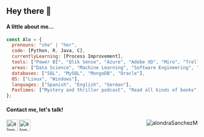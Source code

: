 ## Hey there 👋

#### A little about me...

```javascript
const Alo = {
  pronouns: "she" | "her",
  code: [Python, R, Java, C],
  currentlyLearning: [Process Improvement],
  tools: ["Power BI", "Qlik Sense", "Azure", "Adobe XD", "Miro", "Trello"],
  areas: ["Data Science", "Machine Learning", "Software Engineering", "UX/UI", "Cloud Computing"],
  databases: ["SQL", "MySQL", "MongoDB", "Oracle"],
  OS: ["Linux", "Windows"], 
  languages: ["Spanish", "English", "German"], 
  Pastimes: ["Mystery and thriller podcast", "Read all kinds of books", "Walk my dog", "Solve puzzles", "Singing"]
};
```

#### Contact me, let's talk!
<a href="https://www.linkedin.com/in/alondra-sanchez-molina/">
    <img align="left" alt="alondraSanchezM's LinkedIn" width="30px" src="https://edent.github.io/SuperTinyIcons/images/svg/linkedin.svg" />
</a>

<a href="mailto:sanchez.alondra.molina@gmail.com" target="_blank">
  <img align="left" alt="alondraSanchezM's Email" width="30px" src="https://edent.github.io/SuperTinyIcons/images/svg/email.svg" />
</a>

<p align="right"> <img src="https://komarev.com/ghpvc/?username=alondraSanchezM&label=Profile%20views&color=c2331a&style=flat" alt="alondraSanchezM" /> </p>

